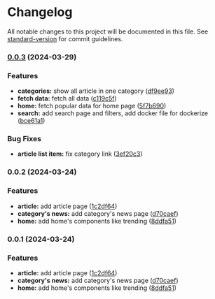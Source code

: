 # Changelog

All notable changes to this project will be documented in this file. See [standard-version](https://github.com/conventional-changelog/standard-version) for commit guidelines.

### [0.0.3](https://github.com/muhshahabipour/news-aggregator/compare/v0.0.2...v0.0.3) (2024-03-29)


### Features

* **categories:** show all article in one category ([df9ee93](https://github.com/muhshahabipour/news-aggregator/commit/df9ee9397093535ca7f93fd6dd01426a6b0f9ef3))
* **fetch data:** fetch all data ([c119c5f](https://github.com/muhshahabipour/news-aggregator/commit/c119c5f926d02ae44f491fb9d3a5fe3dff417616))
* **home:** fetch popular data for home page ([5f7b690](https://github.com/muhshahabipour/news-aggregator/commit/5f7b690c980e0756af2597702c914a8c051193e3))
* **search:** add search page and filters, add docker file for dockerize ([bce61a1](https://github.com/muhshahabipour/news-aggregator/commit/bce61a1706dc0c72a72c0e12ee592b2357824521))


### Bug Fixes

* **article list item:** fix category link ([3ef20c3](https://github.com/muhshahabipour/news-aggregator/commit/3ef20c3a1d034262337c9ba90be05bd9ee44c952))

### 0.0.2 (2024-03-24)


### Features

* **article:** add article page ([1c2df64](https://github.com/muhshahabipour/news-aggregator/commit/1c2df64493df202517f708025fc7a0e16a2a9fb9))
* **category's news:** add category's news page ([d70caef](https://github.com/muhshahabipour/news-aggregator/commit/d70caefe172a65255a5b594f6ee5c2bbee02227f))
* **home:** add home's components like trending ([8ddfa51](https://github.com/muhshahabipour/news-aggregator/commit/8ddfa516cd0fbe9ecef2d986d3e0d371a2dcdb82))

### 0.0.1 (2024-03-24)


### Features

* **article:** add article page ([1c2df64](https://github.com/muhshahabipour/news-aggregator/commit/1c2df64493df202517f708025fc7a0e16a2a9fb9))
* **category's news:** add category's news page ([d70caef](https://github.com/muhshahabipour/news-aggregator/commit/d70caefe172a65255a5b594f6ee5c2bbee02227f))
* **home:** add home's components like trending ([8ddfa51](https://github.com/muhshahabipour/news-aggregator/commit/8ddfa516cd0fbe9ecef2d986d3e0d371a2dcdb82))
